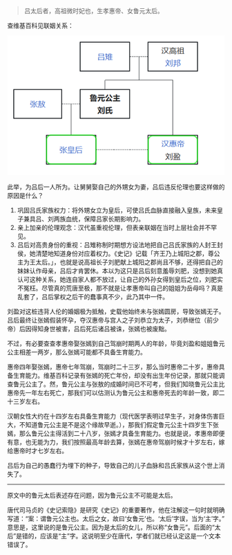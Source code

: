 > 吕太后者，高祖微时妃也，生孝惠帝、女鲁元太后。

查维基百科见联姻关系：

![image-20250922193942993](images/image-20250922193942993-1758541193618-1.png)

此举，为吕后一人所为。让舅舅娶自己的外甥女为妻，吕后违反伦理也要这样做的原因是什么？

1. 巩固吕氏家族权力：将外甥女立为皇后，可使吕氏血脉直接融入皇族，未来皇子兼具吕、刘两族血统，保障吕家长期影响力。
2. 亲上加亲的伦理观念：汉代虽重视伦理，但表亲联姻在当时上层社会并不罕见。
3. 吕后对高贵身份的重视：吕雉称制时期想方设法地把自己吕氏家族的人封王封侯，她清楚地知道身份对应着权力。《史记》记载「齐王乃上城阳之郡，尊公主为王太后。」，也就是说高祖长子刘肥献上城阳之郡尚且不够，还得把自己的妹妹认作母亲，吕后才肯罢休。本以为这只是吕后刻意羞辱刘肥，没想到她真认可这种关系，她连自家人都不放过，让自己的外孙女得到皇后之位，刘肥实不冤枉。尽管真的荒唐至极，那不就是让孝惠帝叫自己的姐姐为岳母吗？真是乱套了，吕后掌权之后干的蠢事真不少，此乃其中一件。

刘盈对这桩违背人伦的婚姻极为抵触，史载他始终未与张嫣圆房，导致张嫣无子。吕后最终让张嫣假装怀孕，夺汉惠帝与宫人之子刘恭立为太子，刘恭继位（前少帝）后因得知身世被害，吕后死后诸吕被诛，张嫣也被废黜。

不过，有必要查查孝惠帝娶张嫣到自己驾崩时期两人的年龄，毕竟刘盈和姐姐鲁元公主相差一两岁，那么张嫣可能都不具备生育能力。

惠帝四年娶张嫣，惠帝七年驾崩，驾崩时二十三岁，那么当时惠帝二十岁，惠帝具备生育能力。维基百科记录有张嫣的死亡年份，却没有出生年份记录，那就只能调查鲁元公主了。然，鲁元公主与张敖的成婚时间已不可考，但我们知晓鲁元公主比惠帝先一年左右死亡，那我们可以估测认为鲁元公主和惠帝死去的年龄一致，即二十三岁左右。

汉朝女性大约在十四岁左右具备生育能力（现代医学表明过早生子，对身体伤害巨大，不知道鲁元公主是不是这个缘故早逝。），那我们假定鲁元公主十四岁生下张嫣，那么鲁元公主得活到二十八岁，张嫣才具备生育能力。也就是说，孝惠帝即便有意，也无能为力，我们按照最高年龄去算，张嫣在惠帝驾崩时候才十岁左右，嫁给惠帝时才七岁左右。

吕后为自己的愚蠢行为埋下的种子，导致自己的儿子血脉和吕氏家族从这个世上消失了。

---

原文中的鲁元太后表述存在问题，因为鲁元公主不可能是太后。

唐代司马贞的《史记索隐》是研究《史记》的重要著作，他在注解这一句时就明确写道：“案：谓鲁元公主也。太后之女，故曰‘女鲁元’也。‘太后’字误，当为‘主’字。” 意思是，这里说的是鲁元公主。因为是太后的女儿，所以称“女鲁元”。后面的“太后”是错的，应该是“主”字。这说明至少在唐代，学者们就已经认定这是一个文本错误了。
